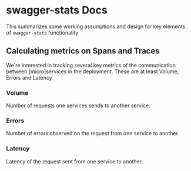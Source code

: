 # swagger-stats Docs

This summarizes some working assumptions and design for key elements of `swagger-stats` functionality

## Calculating metrics on Spans and Traces 

We're interested in tracking several key metrics of the communication between [micro]services in the deployment. 
These are at least Volume, Errors and Latency 

### Volume 

Number of requests one services sends to another service. 

### Errors 

Number of errors observed on the request from one service to another.

### Latency 

Latency of the request sent from one service to another.